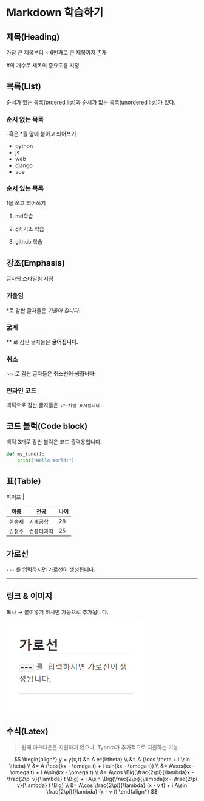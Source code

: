 # Markdown 학습하기

## 제목(Heading)

가장 큰 제목부터 ~ 6번째로 큰 제목까지 존재

#의 개수로 제목의 중요도를 지정




## 목록(List)

순서가 있는 목록(ordered list)과 순서가 없는 목록(unordered list)가 있다.

### 순서 없는 목록

-혹은 *를 앞에 붙이고 띄어쓰기

- python
- js
- web
- django
- vue

### 순서 있는 목록

1을 쓰고 띄어쓰기

1. md학습

2. git 기초 학습

3. github 학습

     

## 강조(Emphasis)

글자의 스타일링 지정

### 기울임

*로 감싼 글자들은 *기울어 집니다.*

### 굵게

** 로 감싼 글자들은 **굵어집니다.**

### 취소

~~ 로 감싼 글자들은 ~~취소선이 생깁니다.~~

### 인라인 코드

백틱으로 감싼 글자들은 `코드처럼 표시됩니다.`



## 코드 블럭(Code block)

백틱 3개로 감싼 블럭은 코드 출력용입니다.

```python
def my_func():
	print("Hello World!")
```



## 표(Table)

파이프 |

| 이름   | 전공       | 나이 |
| ------ | ---------- | ---- |
| 한승재 | 기계공학   | 28   |
| 김철수 | 컴퓨터과학 | 25   |



## 가로선

`---` 를  입력하시면 가로선이 생성됩니다.

---



## 링크 & 이미지

복사 → 붙여넣기 하시면 자동으로 추가됩니다.

![image-20220113131450527](basic.assets/image-20220113131450527.png)

## 수식(Latex)

>   원래 마크다운은 지원하지 않으나, Typora가 추가적으로 지원하는 기능


$$
\begin{align*}
y = y(x,t) &= A e^{i\theta} \\
&= A (\cos \theta + i \sin \theta) \\
&= A (\cos(kx - \omega t) + i \sin(kx - \omega t)) \\
&= A\cos(kx - \omega t) + i A\sin(kx - \omega t)  \\
&= A\cos \Big(\frac{2\pi}{\lambda}x - \frac{2\pi v}{\lambda} t \Big) + i A\sin \Big(\frac{2\pi}{\lambda}x - \frac{2\pi v}{\lambda} t \Big)  \\
&= A\cos \frac{2\pi}{\lambda} (x - v t) + i A\sin \frac{2\pi}{\lambda} (x - v t)
\end{align*}
$$